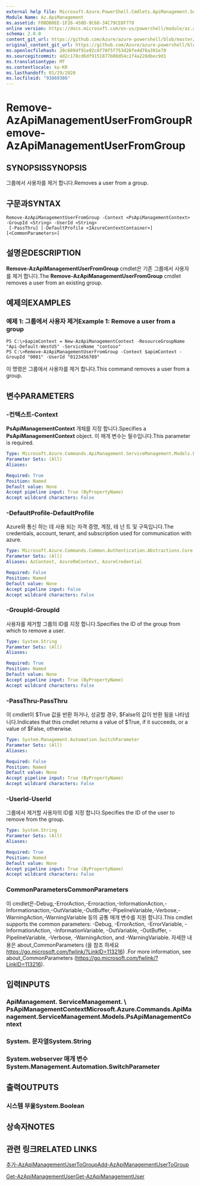 ```yaml
---
external help file: Microsoft.Azure.PowerShell.Cmdlets.ApiManagement.ServiceManagement.dll-Help.xml
Module Name: Az.ApiManagement
ms.assetid: F0BDB0EE-1F26-450D-9C68-34C79CE8F778
online version: https://docs.microsoft.com/en-us/powershell/module/az.apimanagement/remove-azapimanagementuserfromgroup
schema: 2.0.0
content_git_url: https://github.com/Azure/azure-powershell/blob/master/src/ApiManagement/ApiManagement/help/Remove-AzApiManagementUserFromGroup.md
original_content_git_url: https://github.com/Azure/azure-powershell/blob/master/src/ApiManagement/ApiManagement/help/Remove-AzApiManagementUserFromGroup.md
ms.openlocfilehash: 20c6894f91e92c6f70f5f753d26fe4d76a391e70
ms.sourcegitcommit: 4d2c178cd6df9151877b08d54c1f4a228dbec9d1
ms.translationtype: MT
ms.contentlocale: ko-KR
ms.lasthandoff: 01/29/2020
ms.locfileid: "93869386"
---
```

# <span data-ttu-id="0778d-101">Remove-AzApiManagementUserFromGroup</span><span class="sxs-lookup"><span data-stu-id="0778d-101">Remove-AzApiManagementUserFromGroup</span></span>

## <span data-ttu-id="0778d-102">SYNOPSIS</span><span class="sxs-lookup"><span data-stu-id="0778d-102">SYNOPSIS</span></span>
<span data-ttu-id="0778d-103">그룹에서 사용자를 제거 합니다.</span><span class="sxs-lookup"><span data-stu-id="0778d-103">Removes a user from a group.</span></span>

## <span data-ttu-id="0778d-104">구문과</span><span class="sxs-lookup"><span data-stu-id="0778d-104">SYNTAX</span></span>

```
Remove-AzApiManagementUserFromGroup -Context <PsApiManagementContext> -GroupId <String> -UserId <String>
 [-PassThru] [-DefaultProfile <IAzureContextContainer>] [<CommonParameters>]
```

## <span data-ttu-id="0778d-105">설명은</span><span class="sxs-lookup"><span data-stu-id="0778d-105">DESCRIPTION</span></span>
<span data-ttu-id="0778d-106">**Remove-AzApiManagementUserFromGroup** cmdlet은 기존 그룹에서 사용자를 제거 합니다.</span><span class="sxs-lookup"><span data-stu-id="0778d-106">The **Remove-AzApiManagementUserFromGroup** cmdlet removes a user from an existing group.</span></span>

## <span data-ttu-id="0778d-107">예제의</span><span class="sxs-lookup"><span data-stu-id="0778d-107">EXAMPLES</span></span>

### <span data-ttu-id="0778d-108">예제 1: 그룹에서 사용자 제거</span><span class="sxs-lookup"><span data-stu-id="0778d-108">Example 1: Remove a user from a group</span></span>
```
PS C:\>$apimContext = New-AzApiManagementContext -ResourceGroupName "Api-Default-WestUS" -ServiceName "contoso"
PS C:\>Remove-AzApiManagementUserFromGroup -Context $apimContext -GroupId "0001" -UserId "0123456789"
```

<span data-ttu-id="0778d-109">이 명령은 그룹에서 사용자를 제거 합니다.</span><span class="sxs-lookup"><span data-stu-id="0778d-109">This command removes a user from a group.</span></span>

## <span data-ttu-id="0778d-110">변수</span><span class="sxs-lookup"><span data-stu-id="0778d-110">PARAMETERS</span></span>

### <span data-ttu-id="0778d-111">-컨텍스트</span><span class="sxs-lookup"><span data-stu-id="0778d-111">-Context</span></span>
<span data-ttu-id="0778d-112">**PsApiManagementContext** 개체를 지정 합니다.</span><span class="sxs-lookup"><span data-stu-id="0778d-112">Specifies a **PsApiManagementContext** object.</span></span>
<span data-ttu-id="0778d-113">이 매개 변수는 필수입니다.</span><span class="sxs-lookup"><span data-stu-id="0778d-113">This parameter is required.</span></span>

```yaml
Type: Microsoft.Azure.Commands.ApiManagement.ServiceManagement.Models.PsApiManagementContext
Parameter Sets: (All)
Aliases:

Required: True
Position: Named
Default value: None
Accept pipeline input: True (ByPropertyName)
Accept wildcard characters: False
```

### <span data-ttu-id="0778d-114">-DefaultProfile</span><span class="sxs-lookup"><span data-stu-id="0778d-114">-DefaultProfile</span></span>
<span data-ttu-id="0778d-115">Azure와 통신 하는 데 사용 되는 자격 증명, 계정, 테 넌 트 및 구독입니다.</span><span class="sxs-lookup"><span data-stu-id="0778d-115">The credentials, account, tenant, and subscription used for communication with azure.</span></span>

```yaml
Type: Microsoft.Azure.Commands.Common.Authentication.Abstractions.Core.IAzureContextContainer
Parameter Sets: (All)
Aliases: AzContext, AzureRmContext, AzureCredential

Required: False
Position: Named
Default value: None
Accept pipeline input: False
Accept wildcard characters: False
```

### <span data-ttu-id="0778d-116">-GroupId</span><span class="sxs-lookup"><span data-stu-id="0778d-116">-GroupId</span></span>
<span data-ttu-id="0778d-117">사용자를 제거할 그룹의 ID를 지정 합니다.</span><span class="sxs-lookup"><span data-stu-id="0778d-117">Specifies the ID of the group from which to remove a user.</span></span>

```yaml
Type: System.String
Parameter Sets: (All)
Aliases:

Required: True
Position: Named
Default value: None
Accept pipeline input: True (ByPropertyName)
Accept wildcard characters: False
```

### <span data-ttu-id="0778d-118">-PassThru</span><span class="sxs-lookup"><span data-stu-id="0778d-118">-PassThru</span></span>
<span data-ttu-id="0778d-119">이 cmdlet이 $True 값을 반환 하거나, 성공할 경우, $False의 값이 반환 됨을 나타냅니다.</span><span class="sxs-lookup"><span data-stu-id="0778d-119">Indicates that this cmdlet returns a value of $True, if it succeeds, or a value of $False, otherwise.</span></span>

```yaml
Type: System.Management.Automation.SwitchParameter
Parameter Sets: (All)
Aliases:

Required: False
Position: Named
Default value: None
Accept pipeline input: True (ByPropertyName)
Accept wildcard characters: False
```

### <span data-ttu-id="0778d-120">-UserId</span><span class="sxs-lookup"><span data-stu-id="0778d-120">-UserId</span></span>
<span data-ttu-id="0778d-121">그룹에서 제거할 사용자의 ID를 지정 합니다.</span><span class="sxs-lookup"><span data-stu-id="0778d-121">Specifies the ID of the user to remove from the group.</span></span>

```yaml
Type: System.String
Parameter Sets: (All)
Aliases:

Required: True
Position: Named
Default value: None
Accept pipeline input: True (ByPropertyName)
Accept wildcard characters: False
```

### <span data-ttu-id="0778d-122">CommonParameters</span><span class="sxs-lookup"><span data-stu-id="0778d-122">CommonParameters</span></span>
<span data-ttu-id="0778d-123">이 cmdlet은-Debug,-ErrorAction,-Erroraction,-InformationAction,-Informationaction,-OutVariable,-OutBuffer,-PipelineVariable,-Verbose,-WarningAction,-WarningVariable 등의 공통 매개 변수를 지원 합니다.</span><span class="sxs-lookup"><span data-stu-id="0778d-123">This cmdlet supports the common parameters: -Debug, -ErrorAction, -ErrorVariable, -InformationAction, -InformationVariable, -OutVariable, -OutBuffer, -PipelineVariable, -Verbose, -WarningAction, and -WarningVariable.</span></span> <span data-ttu-id="0778d-124">자세한 내용은 about_CommonParameters (을 참조 하세요 https://go.microsoft.com/fwlink/?LinkID=113216) .</span><span class="sxs-lookup"><span data-stu-id="0778d-124">For more information, see about_CommonParameters (https://go.microsoft.com/fwlink/?LinkID=113216).</span></span>

## <span data-ttu-id="0778d-125">입력</span><span class="sxs-lookup"><span data-stu-id="0778d-125">INPUTS</span></span>

### <span data-ttu-id="0778d-126">ApiManagement. ServiceManagement. \ PsApiManagementContext</span><span class="sxs-lookup"><span data-stu-id="0778d-126">Microsoft.Azure.Commands.ApiManagement.ServiceManagement.Models.PsApiManagementContext</span></span>

### <span data-ttu-id="0778d-127">System. 문자열</span><span class="sxs-lookup"><span data-stu-id="0778d-127">System.String</span></span>

### <span data-ttu-id="0778d-128">System.webserver 매개 변수</span><span class="sxs-lookup"><span data-stu-id="0778d-128">System.Management.Automation.SwitchParameter</span></span>

## <span data-ttu-id="0778d-129">출력</span><span class="sxs-lookup"><span data-stu-id="0778d-129">OUTPUTS</span></span>

### <span data-ttu-id="0778d-130">시스템 부울</span><span class="sxs-lookup"><span data-stu-id="0778d-130">System.Boolean</span></span>

## <span data-ttu-id="0778d-131">상속자</span><span class="sxs-lookup"><span data-stu-id="0778d-131">NOTES</span></span>

## <span data-ttu-id="0778d-132">관련 링크</span><span class="sxs-lookup"><span data-stu-id="0778d-132">RELATED LINKS</span></span>

[<span data-ttu-id="0778d-133">추가-AzApiManagementUserToGroup</span><span class="sxs-lookup"><span data-stu-id="0778d-133">Add-AzApiManagementUserToGroup</span></span>](./Add-AzApiManagementUserToGroup.md)

[<span data-ttu-id="0778d-134">Get-AzApiManagementUser</span><span class="sxs-lookup"><span data-stu-id="0778d-134">Get-AzApiManagementUser</span></span>](./Get-AzApiManagementUser.md)



